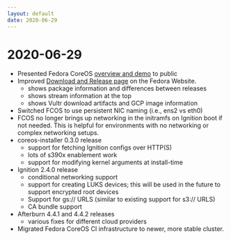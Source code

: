 ```yaml
---
layout: default
date: 2020-06-29
---
```


# 2020-06-29


  - Presented Fedora CoreOS [overview and
    demo](https://www.youtube.com/watch?v=ErF_0xQmxrU) to public
  - Improved [Download and Release
    page](https://getfedora.org/en/coreos) on the Fedora Website.
      - shows package information and differences between releases
      - shows stream information at the top
      - shows Vultr download artifacts and GCP image information
  - Switched FCOS to use persistent NIC naming (i.e., ens2 vs eth0)
  - FCOS no longer brings up networking in the initramfs on Ignition
    boot if not needed. This is helpful for environments with no
    networking or complex networking setups.
  - coreos-installer 0.3.0 release
      - support for fetching Ignition configs over HTTP(S)
      - lots of s390x enablement work
      - support for modifying kernel arguments at install-time
  - Ignition 2.4.0 release
      - conditional networking support
      - support for creating LUKS devices; this will be used in the
        future to support encrypted root devices
      - Support for gs:// URLS (similar to existing support for s3://
        URLS)
      - CA bundle support
  - Afterburn 4.4.1 and 4.4.2 releases
      - various fixes for different cloud providers
  - Migrated Fedora CoreOS CI infrastructure to newer, more stable
    cluster.
